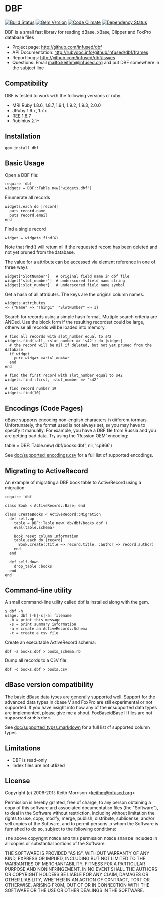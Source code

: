 # DBF
[![Build Status](https://secure.travis-ci.org/infused/dbf.png)](http://travis-ci.org/infused/dbf)
[![Gem Version](https://badge.fury.io/rb/dbf.png)](http://badge.fury.io/rb/dbf)
[![Code Climate](https://codeclimate.com/github/infused/dbf.png)](https://codeclimate.com/github/infused/dbf)
[![Dependency Status](https://gemnasium.com/infused/dbf.png)](https://gemnasium.com/infused/dbf)

DBF is a small fast library for reading dBase, xBase, Clipper and FoxPro
database files

* Project page: <http://github.com/infused/dbf>
* API Documentation: <http://rubydoc.info/github/infused/dbf/frames>
* Report bugs: <http://github.com/infused/dbf/issues>
* Questions: Email <mailto:keithm@infused.org> and put DBF somewhere in the
  subject line

## Compatibility

DBF is tested to work with the following versions of ruby:

* MRI Ruby 1.8.6, 1.8.7, 1.9.1, 1.9.2, 1.9.3, 2.0.0
* JRuby 1.6.x, 1.7.x
* REE 1.8.7
* Rubinius 2.1+

## Installation

    gem install dbf

## Basic Usage

Open a DBF file:

    require 'dbf'
    widgets = DBF::Table.new("widgets.dbf")

Enumerate all records

    widgets.each do |record|
      puts record.name
      puts record.email
    end

Find a single record

    widget = widgets.find(6)

Note that find() will return nil if the requested record has been deleted
and not yet pruned from the database.

The value for a attribute can be accessed via element reference in one of three
ways

    widget["SlotNumber"]   # original field name in dbf file
    widget['slot_number']  # underscored field name string
    widget[:slot_number]   # underscored field name symbol

Get a hash of all attributes. The keys are the original column names.

    widgets.attributes
    => {"Name" => "Thing1", "SlotNumber" => 1}

Search for records using a simple hash format. Multiple search criteria are
ANDed. Use the block form if the resulting recordset could be large, otherwise
all records will be loaded into memory.

    # find all records with slot_number equal to s42
    widgets.find(:all, :slot_number => 's42') do |widget|
      # the record will be nil if deleted, but not yet pruned from the database
      if widget
        puts widget.serial_number
      end
    end

    # find the first record with slot_number equal to s42
    widgets.find :first, :slot_number => 's42'

    # find record number 10
    widgets.find(10)

## Encodings (Code Pages)

dBase supports encoding non-english characters in different formats.
Unfortunately, the format used is not always set, so you may have to specify it
manually. For example, you have a DBF file from Russia and you are getting bad
data. Try using the 'Russion OEM' encoding:

  table = DBF::Table.new('dbf/books.dbf', nil, 'cp866')

See
[doc/supported_encodings.csv](docs/supported_encodings.csv)
for a full list of supported encodings.

## Migrating to ActiveRecord

An example of migrating a DBF book table to ActiveRecord using a migration:

    require 'dbf'

    class Book < ActiveRecord::Base; end

    class CreateBooks < ActiveRecord::Migration
      def self.up
        table = DBF::Table.new('db/dbf/books.dbf')
        eval(table.schema)

        Book.reset_column_information
        table.each do |record|
          Book.create(:title => record.title, :author => record.author)
        end
      end

      def self.down
        drop_table :books
      end
    end

## Command-line utility

A small command-line utility called dbf is installed along with the gem.

    $ dbf -h
    usage: dbf [-h|-s|-a] filename
      -h = print this message
      -s = print summary information
      -a = create an ActiveRecord::Schema
      -c = create a csv file

Create an executable ActiveRecord schema:

    dbf -a books.dbf > books_schema.rb

Dump all records to a CSV file:

    dbf -c books.dbf > books.csv

## dBase version compatibility

The basic dBase data types are generally supported well. Support for the
advanced data types in dbase V and FoxPro are still experimental or not
supported. If you have insight into how any of the unsupported data types are
implemented, please give me a shout. FoxBase/dBase II files are not supported
at this time.

See
[doc/supported_types.markdown](docs/supported_types.markdown)
for a full list of supported column types.

## Limitations

* DBF is read-only
* Index files are not utilized

## License

Copyright (c) 2006-2013 Keith Morrison <<keithm@infused.org>>

Permission is hereby granted, free of charge, to any person
obtaining a copy of this software and associated documentation
files (the "Software"), to deal in the Software without
restriction, including without limitation the rights to use,
copy, modify, merge, publish, distribute, sublicense, and/or sell
copies of the Software, and to permit persons to whom the
Software is furnished to do so, subject to the following
conditions:

The above copyright notice and this permission notice shall be
included in all copies or substantial portions of the Software.

THE SOFTWARE IS PROVIDED "AS IS", WITHOUT WARRANTY OF ANY KIND,
EXPRESS OR IMPLIED, INCLUDING BUT NOT LIMITED TO THE WARRANTIES
OF MERCHANTABILITY, FITNESS FOR A PARTICULAR PURPOSE AND
NONINFRINGEMENT. IN NO EVENT SHALL THE AUTHORS OR COPYRIGHT
HOLDERS BE LIABLE FOR ANY CLAIM, DAMAGES OR OTHER LIABILITY,
WHETHER IN AN ACTION OF CONTRACT, TORT OR OTHERWISE, ARISING
FROM, OUT OF OR IN CONNECTION WITH THE SOFTWARE OR THE USE OR
OTHER DEALINGS IN THE SOFTWARE.

